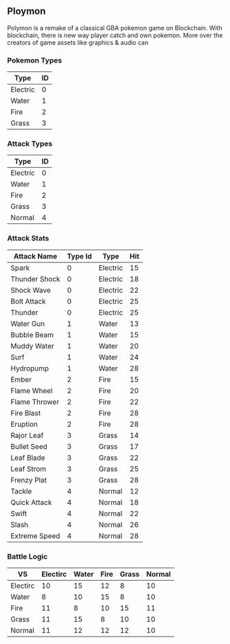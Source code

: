 ## Ploymon

Polymon is a remake of a classical GBA pokemon game on Blockchain. With blockchain, there is new way player catch and own pokemon. More over the creators of game assets like graphics & audio can

### Pokemon Types

| Type     | ID  |
| -------- | --- |
| Electric | 0   |
| Water    | 1   |
| Fire     | 2   |
| Grass    | 3   |

### Attack Types

| Type     | ID  |
| -------- | --- |
| Electric | 0   |
| Water    | 1   |
| Fire     | 2   |
| Grass    | 3   |
| Normal   | 4   |

### Attack Stats

| Attack Name   | Type Id | Type     | Hit |
| ------------- | ------- | -------- | --- |
| Spark         | 0       | Electric | 15  |
| Thunder Shock | 0       | Electric | 18  |
| Shock Wave    | 0       | Electric | 22  |
| Bolt Attack   | 0       | Electric | 25  |
| Thunder       | 0       | Electric | 25  |
| Water Gun     | 1       | Water    | 13  |
| Bubble Beam   | 1       | Water    | 15  |
| Muddy Water   | 1       | Water    | 20  |
| Surf          | 1       | Water    | 24  |
| Hydropump     | 1       | Water    | 28  |
| Ember         | 2       | Fire     | 15  |
| Flame Wheel   | 2       | Fire     | 20  |
| Flame Thrower | 2       | Fire     | 22  |
| Fire Blast    | 2       | Fire     | 28  |
| Eruption      | 2       | Fire     | 28  |
| Rajor Leaf    | 3       | Grass    | 14  |
| Bullet Seed   | 3       | Grass    | 17  |
| Leaf Blade    | 3       | Grass    | 22  |
| Leaf Strom    | 3       | Grass    | 25  |
| Frenzy Plat   | 3       | Grass    | 28  |
| Tackle        | 4       | Normal   | 12  |
| Quick Attack  | 4       | Normal   | 18  |
| Swift         | 4       | Normal   | 22  |
| Slash         | 4       | Normal   | 26  |
| Extreme Speed | 4       | Normal   | 28  |

### Battle Logic

| VS       | Electirc | Water | Fire | Grass | Normal |
| -------- | -------- | ----- | ---- | ----- | ------ |
| Electirc | 10       | 15    | 12   | 8     | 10     |
| Water    | 8        | 10    | 15   | 8     | 10     |
| Fire     | 11       | 8     | 10   | 15    | 11     |
| Grass    | 11       | 15    | 8    | 10    | 10     |
| Normal   | 11       | 12    | 12   | 12    | 10     |
